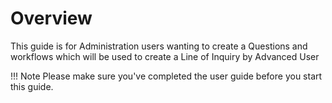 # Overview

This guide is for Administration users wanting to create a Questions and workflows which will be used to create a Line of Inquiry by Advanced User

!!! Note
    Please make sure you've completed the user guide before you start this guide.

